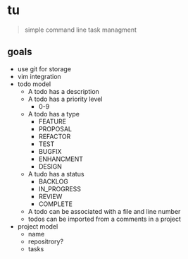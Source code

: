 # tu
> simple command line task managment 

## goals
* use git for storage
* vim integration
* todo model
  * A todo has a description
  * A todo has a priority level
    * 0-9
  * A todo has a type
    * FEATURE
    * PROPOSAL
    * REFACTOR
    * TEST
    * BUGFIX
    * ENHANCMENT
    * DESIGN
  * A tudo has a status
    * BACKLOG
    * IN\_PROGRESS
    * REVIEW
    * COMPLETE
  * A todo can be associated with a file and line number
  * todos can be imported from a comments in a project
* project model
  * name
  * repositrory?
  * tasks

